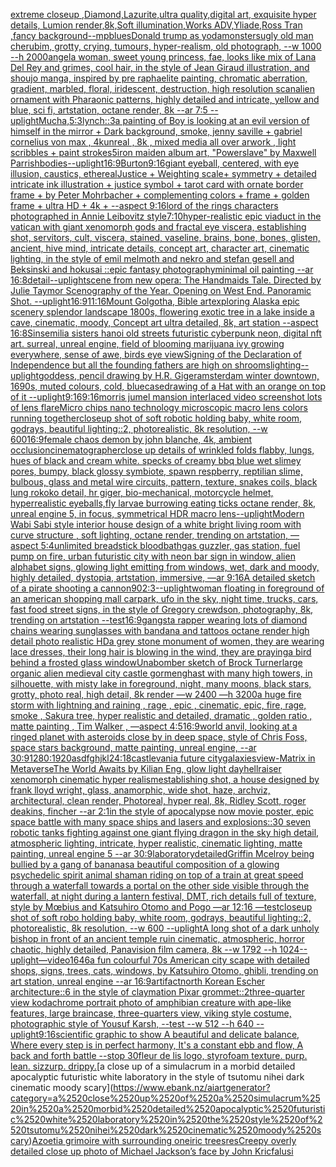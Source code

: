[extreme closeup ,Diamond,Lazurite,ultra quality,digital art, exquisite hyper details, Lumion render,8k,Soft illumination,Works ADV,Yliade,Ross Tran ,fancy background--mp](https://www.ebank.nz/aiartgenerator?category=extreme%2520closeup%2520%2CDiamond%2CLazurite%2Cultra%2520quality%2Cdigital%2520art%2C%2520exquisite%2520hyper%2520details%2C%2520Lumion%2520render%2C8k%2CSoft%2520illumination%2CWorks%2520ADV%2CYliade%2CRoss%2520Tran%2520%2Cfancy%2520background--mp)[blues](https://www.ebank.nz/aiartgenerator?category=blues)[Donald trump as yoda](https://www.ebank.nz/aiartgenerator?category=Donald%2520trump%2520as%2520yoda)[monsters](https://www.ebank.nz/aiartgenerator?category=monsters)[ugly old man cherubim, grotty, crying, tumours, hyper-realism, old photograph, --w 1000 --h 2000](https://www.ebank.nz/aiartgenerator?category=ugly%2520old%2520man%2520cherubim%2C%2520grotty%2C%2520crying%2C%2520tumours%2C%2520hyper-realism%2C%2520old%2520photograph%2C%2520--w%25201000%2520--h%25202000)[angel](https://www.ebank.nz/aiartgenerator?category=angel)[a woman, sweet young princess, fae, looks like mix of Lana Del Rey and grimes, cool hair, in the style of Jean Giraud illustration, and shoujo manga, inspired by pre raphaelite painting, chromatic aberration, gradient, marbled, floral, iridescent, destruction, high resolution scan](https://www.ebank.nz/aiartgenerator?category=a%2520woman%2C%2520sweet%2520young%2520princess%2C%2520fae%2C%2520looks%2520like%2520mix%2520of%2520Lana%2520Del%2520Rey%2520and%2520grimes%2C%2520cool%2520hair%2C%2520in%2520the%2520style%2520of%2520Jean%2520Giraud%2520illustration%2C%2520and%2520shoujo%2520manga%2C%2520inspired%2520by%2520pre%2520raphaelite%2520painting%2C%2520chromatic%2520aberration%2C%2520gradient%2C%2520marbled%2C%2520floral%2C%2520iridescent%2C%2520destruction%2C%2520high%2520resolution%2520scan)[alien ornament with Pharaonic patterns, highly detailed and intricate, yellow and blue, sci fi, artstation, octane render, 8k --ar 7:5 --uplight](https://www.ebank.nz/aiartgenerator?category=alien%2520ornament%2520with%2520Pharaonic%2520patterns%2C%2520highly%2520detailed%2520and%2520intricate%2C%2520yellow%2520and%2520blue%2C%2520sci%2520fi%2C%2520artstation%2C%2520octane%2520render%2C%25208k%2520--ar%25207%3A5%2520--uplight)[Mucha,](https://www.ebank.nz/aiartgenerator?category=Mucha%2C)[5:3](https://www.ebank.nz/aiartgenerator?category=5%3A3)[lynch::3](https://www.ebank.nz/aiartgenerator?category=lynch%3A%3A3)[a painting of Boy is looking at an evil version of himself in the mirror + Dark background, smoke, jenny saville + gabriel cornelius von max , 4kunreal , 8k , mixed media all over arwork , light scribbles + paint strokes](https://www.ebank.nz/aiartgenerator?category=a%2520painting%2520of%2520Boy%2520is%2520looking%2520at%2520an%2520evil%2520version%2520of%2520himself%2520in%2520the%2520mirror%2520%2B%2520Dark%2520background%2C%2520smoke%2C%2520jenny%2520saville%2520%2B%2520gabriel%2520cornelius%2520von%2520max%2520%2C%25204kunreal%2520%2C%25208k%2520%2C%2520mixed%2520media%2520all%2520over%2520arwork%2520%2C%2520light%2520scribbles%2520%2B%2520paint%2520strokes)[5](https://www.ebank.nz/aiartgenerator?category=5)[iron maiden album art, "Powerslave" by Maxwell Parrish](https://www.ebank.nz/aiartgenerator?category=iron%2520maiden%2520album%2520art%2C%2520%22Powerslave%22%2520by%2520Maxwell%2520Parrish)[bodies](https://www.ebank.nz/aiartgenerator?category=bodies)[--uplight](https://www.ebank.nz/aiartgenerator?category=--uplight)[16:9](https://www.ebank.nz/aiartgenerator?category=16%3A9)[Burton](https://www.ebank.nz/aiartgenerator?category=Burton)[9:16](https://www.ebank.nz/aiartgenerator?category=9%3A16)[giant eyeball, centered, with eye illusion, caustics, ethereal](https://www.ebank.nz/aiartgenerator?category=giant%2520eyeball%2C%2520centered%2C%2520with%2520eye%2520illusion%2C%2520caustics%2C%2520ethereal)[Justice + Weighting scale+ symmetry + detailed intricate ink illustration + justice symbol + tarot card with ornate border frame + by Peter Mohrbacher + complementing colors + frame + golden frame + ultra HD + 4k + --aspect 9:16](https://www.ebank.nz/aiartgenerator?category=Justice%2520%2B%2520Weighting%2520scale%2B%2520symmetry%2520%2B%2520detailed%2520intricate%2520ink%2520illustration%2520%2B%2520justice%2520symbol%2520%2B%2520tarot%2520card%2520with%2520ornate%2520border%2520frame%2520%2B%2520by%2520Peter%2520Mohrbacher%2520%2B%2520complementing%2520colors%2520%2B%2520frame%2520%2B%2520golden%2520frame%2520%2B%2520ultra%2520HD%2520%2B%25204k%2520%2B%2520--aspect%25209%3A16)[lord of the rings characters photographed in Annie Leibovitz style](https://www.ebank.nz/aiartgenerator?category=lord%2520of%2520the%2520rings%2520characters%2520photographed%2520in%2520Annie%2520Leibovitz%2520style)[7:10](https://www.ebank.nz/aiartgenerator?category=7%3A10)[hyper-realistic epic viaduct in the vatican with giant xenomorph gods and fractal eye viscera, establishing shot, servitors, cult, viscera, stained, vaseline, brains, bone, bones, glisten, ancient, hive mind, intricate details, concept art, character art, cinematic lighting, in the style of emil melmoth and nekro and stefan gesell and Beksinski and hokusai ::epic fantasy photography](https://www.ebank.nz/aiartgenerator?category=hyper-realistic%2520epic%2520viaduct%2520in%2520the%2520vatican%2520with%2520giant%2520xenomorph%2520gods%2520and%2520fractal%2520eye%2520viscera%2C%2520establishing%2520shot%2C%2520servitors%2C%2520cult%2C%2520viscera%2C%2520stained%2C%2520vaseline%2C%2520brains%2C%2520bone%2C%2520bones%2C%2520glisten%2C%2520ancient%2C%2520hive%2520mind%2C%2520intricate%2520details%2C%2520concept%2520art%2C%2520character%2520art%2C%2520cinematic%2520lighting%2C%2520in%2520the%2520style%2520of%2520emil%2520melmoth%2520and%2520nekro%2520and%2520stefan%2520gesell%2520and%2520Beksinski%2520and%2520hokusai%2520%3A%3Aepic%2520fantasy%2520photography)[minimal oil painting --ar 16:8](https://www.ebank.nz/aiartgenerator?category=minimal%2520oil%2520painting%2520--ar%252016%3A8)[detail](https://www.ebank.nz/aiartgenerator?category=detail)[--uplight](https://www.ebank.nz/aiartgenerator?category=--uplight)[scene from new opera: The Handmaids Tale. Directed by Julie Taymor Scenography of the Year. Opening on West End. Panoramic Shot. --uplight](https://www.ebank.nz/aiartgenerator?category=scene%2520from%2520new%2520opera%3A%2520The%2520Handmaids%2520Tale.%2520Directed%2520by%2520Julie%2520Taymor%2520Scenography%2520of%2520the%2520Year.%2520Opening%2520on%2520West%2520End.%2520Panoramic%2520Shot.%2520--uplight)[16:9](https://www.ebank.nz/aiartgenerator?category=16%3A9)[11:16](https://www.ebank.nz/aiartgenerator?category=11%3A16)[Mount Golgotha, Bible art](https://www.ebank.nz/aiartgenerator?category=Mount%2520Golgotha%2C%2520Bible%2520art)[exploring Alaska epic scenery splendor landscape 1800s, flowering exotic tree in a lake inside a cave, cinematic, moody, Concept art ultra detailed, 8k, art station --aspect 16:8](https://www.ebank.nz/aiartgenerator?category=exploring%2520Alaska%2520epic%2520scenery%2520splendor%2520landscape%25201800s%2C%2520flowering%2520exotic%2520tree%2520in%2520a%2520lake%2520inside%2520a%2520cave%2C%2520cinematic%2C%2520moody%2C%2520Concept%2520art%2520ultra%2520detailed%2C%25208k%2C%2520art%2520station%2520--aspect%252016%3A8)[Sinsemilia sisters hanoi old streets futuristic cyberpunk neon, digital nft art. surreal, unreal engine, field of blooming marijuana ivy growing everywhere, sense of awe, birds eye view](https://www.ebank.nz/aiartgenerator?category=Sinsemilia%2520sisters%2520hanoi%2520old%2520streets%2520futuristic%2520cyberpunk%2520neon%2C%2520digital%2520nft%2520art.%2520surreal%2C%2520unreal%2520engine%2C%2520field%2520of%2520blooming%2520marijuana%2520ivy%2520growing%2520everywhere%2C%2520sense%2520of%2520awe%2C%2520birds%2520eye%2520view)[Signing of the Declaration of Independence but all the founding fathers are high on shrooms](https://www.ebank.nz/aiartgenerator?category=Signing%2520of%2520the%2520Declaration%2520of%2520Independence%2520but%2520all%2520the%2520founding%2520fathers%2520are%2520high%2520on%2520shrooms)[lighting](https://www.ebank.nz/aiartgenerator?category=lighting)[--uplight](https://www.ebank.nz/aiartgenerator?category=--uplight)[goddess, pencil drawing by H.R. Giger](https://www.ebank.nz/aiartgenerator?category=goddess%2C%2520pencil%2520drawing%2520by%2520H.R.%2520Giger)[amsterdam winter downtown, 1690s, muted colours, cold, blue](https://www.ebank.nz/aiartgenerator?category=amsterdam%2520winter%2520downtown%2C%25201690s%2C%2520muted%2520colours%2C%2520cold%2C%2520blue)[case](https://www.ebank.nz/aiartgenerator?category=case)[drawing of a Hat with an orange on top of it --uplight](https://www.ebank.nz/aiartgenerator?category=drawing%2520of%2520a%2520Hat%2520with%2520an%2520orange%2520on%2520top%2520of%2520it%2520--uplight)[9:16](https://www.ebank.nz/aiartgenerator?category=9%3A16)[9:16](https://www.ebank.nz/aiartgenerator?category=9%3A16)[morris jumel mansion interlaced video screenshot lots of lens flare](https://www.ebank.nz/aiartgenerator?category=morris%2520jumel%2520mansion%2520interlaced%2520video%2520screenshot%2520lots%2520of%2520lens%2520flare)[Micro chips nano technology microscopic macro lens colors running together](https://www.ebank.nz/aiartgenerator?category=Micro%2520chips%2520nano%2520technology%2520microscopic%2520macro%2520lens%2520colors%2520running%2520together)[closeup shot of soft robotic holding baby, white room, godrays, beautiful lighting::2, photorealistic, 8k resolution, --w 600](https://www.ebank.nz/aiartgenerator?category=closeup%2520shot%2520of%2520soft%2520robotic%2520holding%2520baby%2C%2520white%2520room%2C%2520godrays%2C%2520beautiful%2520lighting%3A%3A2%2C%2520photorealistic%2C%25208k%2520resolution%2C%2520--w%2520600)[](https://www.ebank.nz/aiartgenerator?category=)[16:9](https://www.ebank.nz/aiartgenerator?category=16%3A9)[female chaos demon by john blanche, 4k, ambient occlusion](https://www.ebank.nz/aiartgenerator?category=female%2520chaos%2520demon%2520by%2520john%2520blanche%2C%25204k%2C%2520ambient%2520occlusion)[cinematographer](https://www.ebank.nz/aiartgenerator?category=cinematographer)[close up details of wrinkled folds flabby, lungs, hues of black and cream white. specks of creamy bbq blue wet slimey pores, bumpy, black glossy symbiote, spawn respberry, reptilian slime, bulbous, glass and metal wire circuits,  pattern, texture, snakes coils, black lung rokoko detail, hr giger, bio-mechanical, motorcycle helmet, hyperrealistic eyeballs,fly larvae burrowing eating ticks octane render, 8k, unreal engine 5, in focus, symmetrical HDR macro lens](https://www.ebank.nz/aiartgenerator?category=close%2520up%2520details%2520of%2520wrinkled%2520folds%2520flabby%2C%2520lungs%2C%2520hues%2520of%2520black%2520and%2520cream%2520white.%2520specks%2520of%2520creamy%2520bbq%2520blue%2520wet%2520slimey%2520pores%2C%2520bumpy%2C%2520black%2520glossy%2520symbiote%2C%2520spawn%2520respberry%2C%2520reptilian%2520slime%2C%2520bulbous%2C%2520glass%2520and%2520metal%2520wire%2520circuits%2C%2520%2520pattern%2C%2520texture%2C%2520snakes%2520coils%2C%2520black%2520lung%2520rokoko%2520detail%2C%2520hr%2520giger%2C%2520bio-mechanical%2C%2520motorcycle%2520helmet%2C%2520hyperrealistic%2520eyeballs%2Cfly%2520larvae%2520burrowing%2520eating%2520ticks%2520octane%2520render%2C%25208k%2C%2520unreal%2520engine%25205%2C%2520in%2520focus%2C%2520symmetrical%2520HDR%2520macro%2520lens)[--uplight](https://www.ebank.nz/aiartgenerator?category=--uplight)[Modern Wabi Sabi style interior house design of a white bright living room with curve structure , soft lighting, octane render, trending on artstation, —aspect 5:4](https://www.ebank.nz/aiartgenerator?category=Modern%2520Wabi%2520Sabi%2520style%2520interior%2520house%2520design%2520of%2520a%2520white%2520bright%2520living%2520room%2520with%2520curve%2520structure%2520%2C%2520soft%2520lighting%2C%2520octane%2520render%2C%2520trending%2520on%2520artstation%2C%2520%E2%80%94aspect%25205%3A4)[unlimited breadstick bloodbath](https://www.ebank.nz/aiartgenerator?category=unlimited%2520breadstick%2520bloodbath)[gas guzzler, gas station, fuel pump on fire, urban futuristic city with neon bar sign in window, alien alphabet signs, glowing light emitting from windows, wet, dark and moody, highly detailed, dystopia, artstation, immersive, —ar 9:16](https://www.ebank.nz/aiartgenerator?category=gas%2520guzzler%2C%2520gas%2520station%2C%2520fuel%2520pump%2520on%2520fire%2C%2520urban%2520futuristic%2520city%2520with%2520neon%2520bar%2520sign%2520in%2520window%2C%2520alien%2520alphabet%2520signs%2C%2520glowing%2520light%2520emitting%2520from%2520windows%2C%2520wet%2C%2520dark%2520and%2520moody%2C%2520highly%2520detailed%2C%2520dystopia%2C%2520artstation%2C%2520immersive%2C%2520%E2%80%94ar%25209%3A16)[A detailed sketch of a pirate shooting a cannon](https://www.ebank.nz/aiartgenerator?category=A%2520detailed%2520sketch%2520of%2520a%2520pirate%2520shooting%2520a%2520cannon)[90](https://www.ebank.nz/aiartgenerator?category=90)[2:3](https://www.ebank.nz/aiartgenerator?category=2%3A3)[--uplight](https://www.ebank.nz/aiartgenerator?category=--uplight)[woman floating in foreground of an american shopping mall carpark, ufo in the sky, night time, trucks, cars, fast food street signs, in the style of Gregory crewdson, photography, 8k, trending on artstation --test](https://www.ebank.nz/aiartgenerator?category=woman%2520floating%2520in%2520foreground%2520of%2520an%2520american%2520shopping%2520mall%2520carpark%2C%2520ufo%2520in%2520the%2520sky%2C%2520night%2520time%2C%2520trucks%2C%2520cars%2C%2520fast%2520food%2520street%2520signs%2C%2520in%2520the%2520style%2520of%2520Gregory%2520crewdson%2C%2520photography%2C%25208k%2C%2520trending%2520on%2520artstation%2520--test)[16:9](https://www.ebank.nz/aiartgenerator?category=16%3A9)[gangsta rapper wearing lots of diamond chains wearing sunglasses with bandana and tattoos octane render high detail photo realistic HD](https://www.ebank.nz/aiartgenerator?category=gangsta%2520rapper%2520wearing%2520lots%2520of%2520diamond%2520chains%2520wearing%2520sunglasses%2520with%2520bandana%2520and%2520tattoos%2520octane%2520render%2520high%2520detail%2520photo%2520realistic%2520HD)[a grey stone monument of women, they are wearing lace dresses, their long hair is blowing in the wind, they are praying](https://www.ebank.nz/aiartgenerator?category=a%2520grey%2520stone%2520monument%2520of%2520women%2C%2520they%2520are%2520wearing%2520lace%2520dresses%2C%2520their%2520long%2520hair%2520is%2520blowing%2520in%2520the%2520wind%2C%2520they%2520are%2520praying)[a bird behind a frosted glass window](https://www.ebank.nz/aiartgenerator?category=a%2520bird%2520behind%2520a%2520frosted%2520glass%2520window)[Unabomber sketch of Brock Turner](https://www.ebank.nz/aiartgenerator?category=Unabomber%2520sketch%2520of%2520Brock%2520Turner)[large organic alien medieval city castle gormenghast with many high towers, in silhouette, with misty lake in foreground, night, many moons, black stars, grotty, photo real, high detail, 8k render —w 2400 —h 3200](https://www.ebank.nz/aiartgenerator?category=large%2520organic%2520alien%2520medieval%2520city%2520castle%2520gormenghast%2520with%2520many%2520high%2520towers%2C%2520in%2520silhouette%2C%2520with%2520misty%2520lake%2520in%2520foreground%2C%2520night%2C%2520many%2520moons%2C%2520black%2520stars%2C%2520grotty%2C%2520photo%2520real%2C%2520high%2520detail%2C%25208k%2520render%2520%E2%80%94w%25202400%2520%E2%80%94h%25203200)[a huge fire storm with lightning and raining , rage , epic , cinematic, epic, fire, rage, smoke , Sakura tree, hyper realistic and detailed, dramatic , golden ratio , matte painting , Tim Walker , —aspect 4:5](https://www.ebank.nz/aiartgenerator?category=a%2520huge%2520fire%2520storm%2520with%2520lightning%2520and%2520raining%2520%2C%2520rage%2520%2C%2520epic%2520%2C%2520cinematic%2C%2520epic%2C%2520fire%2C%2520rage%2C%2520smoke%2520%2C%2520Sakura%2520tree%2C%2520hyper%2520realistic%2520and%2520detailed%2C%2520dramatic%2520%2C%2520golden%2520ratio%2520%2C%2520matte%2520painting%2520%2C%2520Tim%2520Walker%2520%2C%2520%E2%80%94aspect%25204%3A5)[16:9](https://www.ebank.nz/aiartgenerator?category=16%3A9)[world anvil, looking at a ringed planet with asteroids close by in deep space, style of Chris Foss, space stars background, matte painting, unreal engine, --ar 30:9](https://www.ebank.nz/aiartgenerator?category=world%2520anvil%2C%2520looking%2520at%2520a%2520ringed%2520planet%2520with%2520asteroids%2520close%2520by%2520in%2520deep%2520space%2C%2520style%2520of%2520Chris%2520Foss%2C%2520space%2520stars%2520background%2C%2520matte%2520painting%2C%2520unreal%2520engine%2C%2520--ar%252030%3A9)[1280:1920](https://www.ebank.nz/aiartgenerator?category=1280%3A1920)[asdfghjkl](https://www.ebank.nz/aiartgenerator?category=asdfghjkl)[24:18](https://www.ebank.nz/aiartgenerator?category=24%3A18)[castlevania future city](https://www.ebank.nz/aiartgenerator?category=castlevania%2520future%2520city)[galaxies](https://www.ebank.nz/aiartgenerator?category=galaxies)[view](https://www.ebank.nz/aiartgenerator?category=view)[-](https://www.ebank.nz/aiartgenerator?category=-)[Matrix in Metaverse](https://www.ebank.nz/aiartgenerator?category=Matrix%2520in%2520Metaverse)[The World Awaits by Kilian Eng, glow light day](https://www.ebank.nz/aiartgenerator?category=The%2520World%2520Awaits%2520by%2520Kilian%2520Eng%2C%2520glow%2520light%2520day)[hellraiser xenomorph cinematic hyper realism](https://www.ebank.nz/aiartgenerator?category=hellraiser%2520xenomorph%2520cinematic%2520hyper%2520realism)[establishing shot, a house designed by frank lloyd wright, glass, anamorphic, wide shot, haze, archviz, architectural, clean render, Photoreal, hyper real, 8k, Ridley Scott, roger deakins, fincher --ar 2:1](https://www.ebank.nz/aiartgenerator?category=establishing%2520shot%2C%2520a%2520house%2520designed%2520by%2520frank%2520lloyd%2520wright%2C%2520glass%2C%2520anamorphic%2C%2520wide%2520shot%2C%2520haze%2C%2520archviz%2C%2520architectural%2C%2520clean%2520render%2C%2520Photoreal%2C%2520hyper%2520real%2C%25208k%2C%2520Ridley%2520Scott%2C%2520roger%2520deakins%2C%2520fincher%2520--ar%25202%3A1)[in the style of apocalypse now movie poster, epic space battle with many space ships and lasers and explosions::30 seven robotic tanks fighting against one giant flying dragon in the sky high detail, atmospheric lighting, intricate, hyper realistic, cinematic lighting, matte painting, unreal engine 5  --ar 30:9](https://www.ebank.nz/aiartgenerator?category=in%2520the%2520style%2520of%2520apocalypse%2520now%2520movie%2520poster%2C%2520epic%2520space%2520battle%2520with%2520many%2520space%2520ships%2520and%2520lasers%2520and%2520explosions%3A%3A30%2520seven%2520robotic%2520tanks%2520fighting%2520against%2520one%2520giant%2520flying%2520dragon%2520in%2520the%2520sky%2520high%2520detail%2C%2520atmospheric%2520lighting%2C%2520intricate%2C%2520hyper%2520realistic%2C%2520cinematic%2520lighting%2C%2520matte%2520painting%2C%2520unreal%2520engine%25205%2520%2520--ar%252030%3A9)[laboratory](https://www.ebank.nz/aiartgenerator?category=laboratory)[detailed](https://www.ebank.nz/aiartgenerator?category=detailed)[Griffin Mcelroy being bullied by a gang of bananas](https://www.ebank.nz/aiartgenerator?category=Griffin%2520Mcelroy%2520being%2520bullied%2520by%2520a%2520gang%2520of%2520bananas)[a beautiful composition of a glowing psychedelic spirit animal shaman riding on top of a train at great speed through a waterfall towards a portal on the other side visible through the waterfall, at night during a lantern festival, DMT,  rich details full of texture, style by Mœbius and Katsuhiro Otomo and Pogo —ar 12:16 —test](https://www.ebank.nz/aiartgenerator?category=a%2520beautiful%2520composition%2520of%2520a%2520glowing%2520psychedelic%2520spirit%2520animal%2520shaman%2520riding%2520on%2520top%2520of%2520a%2520train%2520at%2520great%2520speed%2520through%2520a%2520waterfall%2520towards%2520a%2520portal%2520on%2520the%2520other%2520side%2520visible%2520through%2520the%2520waterfall%2C%2520at%2520night%2520during%2520a%2520lantern%2520festival%2C%2520DMT%2C%2520%2520rich%2520details%2520full%2520of%2520texture%2C%2520style%2520by%2520M%C5%93bius%2520and%2520Katsuhiro%2520Otomo%2520and%2520Pogo%2520%E2%80%94ar%252012%3A16%2520%E2%80%94test)[closeup shot of soft robo holding baby, white room, godrays, beautiful lighting::2, photorealistic, 8k resolution, --w 600 --uplight](https://www.ebank.nz/aiartgenerator?category=closeup%2520shot%2520of%2520soft%2520robo%2520holding%2520baby%2C%2520white%2520room%2C%2520godrays%2C%2520beautiful%2520lighting%3A%3A2%2C%2520photorealistic%2C%25208k%2520resolution%2C%2520--w%2520600%2520--uplight)[A long shot  of a dark unholy bishop in front of an ancient temple ruin  cinematic, atmospheric, horror chaotic, highly detailed, Panavision film camera, 8k --w 1792 --h 1024](https://www.ebank.nz/aiartgenerator?category=A%2520long%2520shot%2520%2520of%2520a%2520dark%2520unholy%2520bishop%2520in%2520front%2520of%2520an%2520ancient%2520temple%2520ruin%2520%2520cinematic%2C%2520atmospheric%2C%2520horror%2520chaotic%2C%2520highly%2520detailed%2C%2520Panavision%2520film%2520camera%2C%25208k%2520--w%25201792%2520--h%25201024)[--uplight](https://www.ebank.nz/aiartgenerator?category=--uplight)[—video](https://www.ebank.nz/aiartgenerator?category=%E2%80%94video)[1646](https://www.ebank.nz/aiartgenerator?category=1646)[a fun colourful 70s American city scape with detailed shops, signs, trees, cats, windows, by Katsuhiro Otomo, ghibli, trending on art station, unreal engine --ar 16:9](https://www.ebank.nz/aiartgenerator?category=a%2520fun%2520colourful%252070s%2520American%2520city%2520scape%2520with%2520detailed%2520shops%2C%2520signs%2C%2520trees%2C%2520cats%2C%2520windows%2C%2520by%2520Katsuhiro%2520Otomo%2C%2520ghibli%2C%2520trending%2520on%2520art%2520station%2C%2520unreal%2520engine%2520--ar%252016%3A9)[artifact](https://www.ebank.nz/aiartgenerator?category=artifact)[north Korean Escher architecture::6 in the style of claymation Pixar grommet::2](https://www.ebank.nz/aiartgenerator?category=north%2520Korean%2520Escher%2520architecture%3A%3A6%2520in%2520the%2520style%2520of%2520claymation%2520Pixar%2520grommet%3A%3A2)[three-quarter view kodachrome portrait photo of amphibian creature with ape-like features, large braincase, three-quarters view, viking style costume, photographic style of Yousuf Karsh, --test --w 512 --h 640 --uplight](https://www.ebank.nz/aiartgenerator?category=three-quarter%2520view%2520kodachrome%2520portrait%2520photo%2520of%2520amphibian%2520creature%2520with%2520ape-like%2520features%2C%2520large%2520braincase%2C%2520three-quarters%2520view%2C%2520viking%2520style%2520costume%2C%2520photographic%2520style%2520of%2520Yousuf%2520Karsh%2C%2520--test%2520--w%2520512%2520--h%2520640%2520--uplight)[9:16](https://www.ebank.nz/aiartgenerator?category=9%3A16)[scientific graphic to show A beautiful and delicate balance, Where every step is in perfect harmony, It's a constant ebb and flow, A back and forth battle  --stop 30](https://www.ebank.nz/aiartgenerator?category=scientific%2520graphic%2520to%2520show%2520A%2520beautiful%2520and%2520delicate%2520balance%2C%2520Where%2520every%2520step%2520is%2520in%2520perfect%2520harmony%2C%2520It%27s%2520a%2520constant%2520ebb%2520and%2520flow%2C%2520A%2520back%2520and%2520forth%2520battle%2520%2520--stop%252030)[fleur de lis logo, styrofoam texture. purp. lean. sizzurp. drippy.](https://www.ebank.nz/aiartgenerator?category=fleur%2520de%2520lis%2520logo%2C%2520styrofoam%2520texture.%2520purp.%2520lean.%2520sizzurp.%2520drippy.)[a close up of a simulacrum in a morbid detailed apocalyptic futuristic white laboratory in the style of tsutomu nihei dark cinematic moody scary](https://www.ebank.nz/aiartgenerator?category=a%2520close%2520up%2520of%2520a%2520simulacrum%2520in%2520a%2520morbid%2520detailed%2520apocalyptic%2520futuristic%2520white%2520laboratory%2520in%2520the%2520style%2520of%2520tsutomu%2520nihei%2520dark%2520cinematic%2520moody%2520scary)[Azoetia grimoire with surrounding oneiric trees](https://www.ebank.nz/aiartgenerator?category=Azoetia%2520grimoire%2520with%2520surrounding%2520oneiric%2520trees)[res](https://www.ebank.nz/aiartgenerator?category=res)[Creepy overly detailed close up photo of Michael Jackson’s face by John Kricfalusi](https://www.ebank.nz/aiartgenerator?category=Creepy%2520overly%2520detailed%2520close%2520up%2520photo%2520of%2520Michael%2520Jackson%E2%80%99s%2520face%2520by%2520John%2520Kricfalusi)
